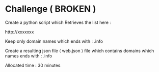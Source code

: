 # Challenge ( BROKEN )

Create a python script which Retrieves the list here :

http://xxxxxxx

Keep only domain names which ends with : .info 

Create a resulting json file ( web.json ) file which contains domains which names ends with  : .info

Allocated time : 30 minutes
